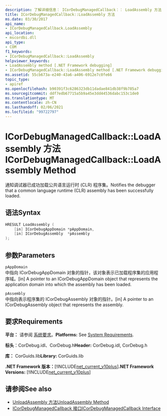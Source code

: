 ```yaml
---
description: 了解详细信息： ICorDebugManagedCallback：： LoadAssembly 方法
title: ICorDebugManagedCallback::LoadAssembly 方法
ms.date: 03/30/2017
api_name:
- ICorDebugManagedCallback.LoadAssembly
api_location:
- mscordbi.dll
api_type:
- COM
f1_keywords:
- ICorDebugManagedCallback::LoadAssembly
helpviewer_keywords:
- LoadAssembly method [.NET Framework debugging]
- ICorDebugManagedCallback::LoadAssembly method [.NET Framework debugging]
ms.assetid: 55cb673a-e240-43a6-a406-6912e7c0fe66
topic_type:
- apiref
ms.openlocfilehash: b90391f3c6286323db11dadae841db38f9b785a7
ms.sourcegitcommit: ddf7edb67715a5b9a45e3dd44536dabc153c1de0
ms.translationtype: MT
ms.contentlocale: zh-CN
ms.lasthandoff: 02/06/2021
ms.locfileid: "99722797"
---
```

# <a name="icordebugmanagedcallbackloadassembly-method"></a><span data-ttu-id="c7567-103">ICorDebugManagedCallback::LoadAssembly 方法</span><span class="sxs-lookup"><span data-stu-id="c7567-103">ICorDebugManagedCallback::LoadAssembly Method</span></span>

<span data-ttu-id="c7567-104">通知调试器已成功加载公共语言运行时 (CLR) 程序集。</span><span class="sxs-lookup"><span data-stu-id="c7567-104">Notifies the debugger that a common language runtime (CLR) assembly has been successfully loaded.</span></span>  
  
## <a name="syntax"></a><span data-ttu-id="c7567-105">语法</span><span class="sxs-lookup"><span data-stu-id="c7567-105">Syntax</span></span>  
  
```cpp  
HRESULT LoadAssembly (  
    [in] ICorDebugAppDomain *pAppDomain,  
    [in] ICorDebugAssembly  *pAssembly  
);  
```  
  
## <a name="parameters"></a><span data-ttu-id="c7567-106">参数</span><span class="sxs-lookup"><span data-stu-id="c7567-106">Parameters</span></span>  

 `pAppDomain`  
 <span data-ttu-id="c7567-107">中指向 ICorDebugAppDomain 对象的指针，该对象表示已加载程序集的应用程序域。</span><span class="sxs-lookup"><span data-stu-id="c7567-107">[in] A pointer to an ICorDebugAppDomain object that represents the application domain into which the assembly has been loaded.</span></span>  
  
 `pAssembly`  
 <span data-ttu-id="c7567-108">中指向表示程序集的 ICorDebugAssembly 对象的指针。</span><span class="sxs-lookup"><span data-stu-id="c7567-108">[in] A pointer to an ICorDebugAssembly object that represents the assembly.</span></span>  
  
## <a name="requirements"></a><span data-ttu-id="c7567-109">要求</span><span class="sxs-lookup"><span data-stu-id="c7567-109">Requirements</span></span>  

 <span data-ttu-id="c7567-110">**平台：** 请参阅 [系统要求](../../get-started/system-requirements.md)。</span><span class="sxs-lookup"><span data-stu-id="c7567-110">**Platforms:** See [System Requirements](../../get-started/system-requirements.md).</span></span>  
  
 <span data-ttu-id="c7567-111">**标头**：CorDebug.idl、CorDebug.h</span><span class="sxs-lookup"><span data-stu-id="c7567-111">**Header:** CorDebug.idl, CorDebug.h</span></span>  
  
 <span data-ttu-id="c7567-112">**库：** CorGuids.lib</span><span class="sxs-lookup"><span data-stu-id="c7567-112">**Library:** CorGuids.lib</span></span>  
  
 <span data-ttu-id="c7567-113">**.NET Framework 版本：**[!INCLUDE[net_current_v10plus](../../../../includes/net-current-v10plus-md.md)]</span><span class="sxs-lookup"><span data-stu-id="c7567-113">**.NET Framework Versions:** [!INCLUDE[net_current_v10plus](../../../../includes/net-current-v10plus-md.md)]</span></span>  
  
## <a name="see-also"></a><span data-ttu-id="c7567-114">请参阅</span><span class="sxs-lookup"><span data-stu-id="c7567-114">See also</span></span>

- [<span data-ttu-id="c7567-115">UnloadAssembly 方法</span><span class="sxs-lookup"><span data-stu-id="c7567-115">UnloadAssembly Method</span></span>](icordebugmanagedcallback-unloadassembly-method.md)
- [<span data-ttu-id="c7567-116">ICorDebugManagedCallback 接口</span><span class="sxs-lookup"><span data-stu-id="c7567-116">ICorDebugManagedCallback Interface</span></span>](icordebugmanagedcallback-interface.md)
